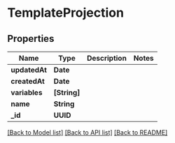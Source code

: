 # TemplateProjection

## Properties
Name | Type | Description | Notes
------------ | ------------- | ------------- | -------------
**updatedAt** | **Date** |  | 
**createdAt** | **Date** |  | 
**variables** | **[String]** |  | 
**name** | **String** |  | 
**_id** | **UUID** |  | 

[[Back to Model list]](../README#documentation-for-models) [[Back to API list]](../README#documentation-for-api-endpoints) [[Back to README]](../README)


